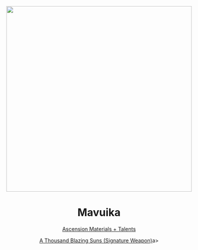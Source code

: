 <body>
  <div align="center">
<img src="https://i.imgur.com/0VBglMW.png" width=500>

<h1> Mavuika </h1>

<a href="https://github.com/lihgrandini/characterstp/blob/main/Mavuika/Mavuika.rar">Ascension Materials + Talents</a>
<p></p>
<a href="">A Thousand Blazing Suns (Signature Weapon)</a>a>
  
  </div>
</body>
